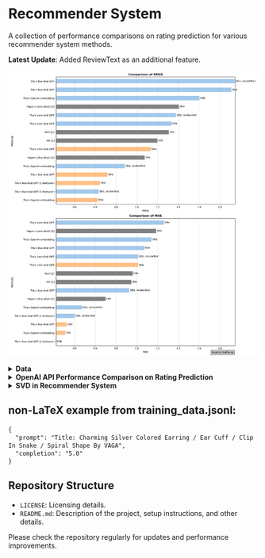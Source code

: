# Recommender System 

A collection of performance comparisons on rating prediction for various recommender system methods. 

**Latest Update**: Added ReviewText as an additional feature.

![](rec-sys/notebook/images/comparison_plot.png)

<details><summary><b> Data </b></summary>
<p>
Amazon Dataset Description
The Amazon dataset used in this project is divided into two sets: Small Amazon and Large Amazon.

1. **Small Amazon Dataset:**

This dataset is a subset of the main dataset where the 'reviewerID' column is used to filter out users.
Only users with more than 5 ratings are considered.
From these users, records of only 5 unique users are randomly selected using a specific seed.
Dataset Statistics:
+ Number of unique users: 5
+ Number of unique products: 23
+ Number of unique ratings: 4
+ Unique rating values: [5.0, 2.0, 3.0, 4.0]

2. **Large Amazon Dataset:**

This dataset includes all data that has a 'reviewerID'.
Only users with 5 or more ratings are considered.
Dataset Statistics:
+ Number of unique users: 1608
+ Number of unique products: 1879
+ Number of unique ratings: 5
+ Unique rating values: [1.0, 5.0, 4.0, 2.0, 3.0]

Source: https://cseweb.ucsd.edu/~jmcauley/datasets/amazon_v2/

**Item Side:**
| Column Name     | Description                                       |
|-----------------|---------------------------------------------------|
| asin            | Unique product ID                                 |
| title           | Name of the product                               |
| feature         | Bullet-point format features of the product       |
| description     | Description of the product                        |
| price           | Price of the product in US dollars                |
| imageURL        | URL of the product image                          |
| imageURLHighRes | URL of the high resolution product image          |
| related         | Related products (also bought, also viewed, etc.) |
| salesRank       | Sales rank information                            |
| brand           | Brand name of the product                         |
| categories      | List of categories the product belongs to         |
| tech1           | The first technical detail table of the product   |
| tech2           | The second technical detail table of the product  |
| similar         | Similar product table                             |
| also_buy        | Products also bought with this item               |
| also_view       | Products also viewed by users who viewed this item|
| details         | Additional details about the product              |
| main_cat        | Main category of the product                      |
| similar_item    | Similar items related to the product              |
| date            | Release date or manufacturing date of the product |
| rank            | Ranking information of the product                |


**Interaction Side:**
| Column Name     | Description                                       |
|-----------------|---------------------------------------------------|
| reviewText      | Text of the review                                |
| overall         | Rating of the product                             |
| summary         | Summary of the review                             |
| unixReviewTime  | Time of the review in unix time                   |
| reviewTime      | Time of the review in raw format                  |
| vote            | Helpful votes count for the review                |
| style           | A dictionary of the product metadata              |
| image           | Images posted by users after receiving the product|

**User Side:**
| Column Name   | Description                               |
|---------------|-------------------------------------------|
| reviewerID    | Unique ID of the reviewer                 |
| reviewerName  | Name of the reviewer                      |
| verified      | Indicates if the review is verified or not|


**Determining the importance of features that impact the rating of a product**
| Feature                  | Description                                                                                                                                       |
|--------------------------|---------------------------------------------------------------------------------------------------------------------------------------------------|
| `title`                  | The product title is the first thing customers see. A clear and accurate title can set appropriate expectations.                                  |
| `brand`                  | Established and reputable brands might receive higher ratings due to brand loyalty and trustworthiness.                                            |
| `price`                  | The cost of the product can influence ratings. If customers feel they received good value for their money, they might rate the product higher.     |
| `feature`                | Special features or unique selling points of the product can impact its utility and the customer's satisfaction.                                  |
| `rank`                   | Products with better sales ranks might be more popular and, therefore, have higher or more consistent ratings.                                     |
| `also_buy` and `also_view` | Products frequently bought or viewed together can provide insights into user preferences and the potential quality or utility of a product.      |
| `main_cat`               | The main category of the product might influence ratings as some categories may inherently have higher or lower ratings.                           |
| `details`                | Detailed specifications or additional information about the product can help set correct customer expectations.                                    |
| `similar_item`           | If customers often compare the product with similar items, it can provide insights into the competitive landscape and the product's standing among its peers. |


</p>
</details>

<details><summary><b> OpenAI API Performance Comparison on Rating Prediction</b></summary>
<p>

| **Methods**                                          | **Dataset**           | **Feature(s)** | **Model Name**        | **Parameters**                                    | **RMSE** | **MAE** | **Wall Time** |
|------------------------------------------------------|-----------------------|--------------|-----------------------|---------------------------------------------------|------------|-----------|----------------|
| MF [1]                                               | Unknown               | title        | -                     | -                                                 | 1.1973     | 0.9461    | -              |
| MLP [2]                                              | Unknown               | title        | -                     | -                                                 | 1.3078     | 0.9597    | -              |
| Paper's (zero-shot) [3]                              | Unknown Amazon        | title        | GPT-3.5-turbo                     | -                                                 | 1.4059     | 1.1861    | -              |
| Paper's (few-shot) [3]                               | Unknown Amazon        | title        | GPT-3.5-turbo                     | -                                                 | 1.0751     | 0.6977    | -              |
| Thu's OpenAI embedding                               | Small Amazon          | title        | RandomForestRegressor | BATCH_SIZE=10, N_ESTIMATORS=10, MAX_TOKENS=8000    | 1.6036       | 1.1429      | 47.9 ms        |
| Thu's zero-shot GPT                                  | Small Amazon          | title        | GPT-3.5-turbo         | TEMPERATURE=0, MAX_TOKENS=8000                     | 1.3351     | 1.2609    | 13.6 s              |
| Thu's few-shot GPT                                   | Small Amazon          | title        | GPT-3.5-turbo         | TEMPERATURE=0, MAX_TOKENS=8000                     | 1.9086     | 1.0714    | 16.4 s              |
| Thu's OpenAI embedding                               | Large Amazon          | title        | RandomForestRegressor | BATCH_SIZE=10, N_ESTIMATORS=10, MAX_TOKENS=8000    | 0.6240       | 0.3107      | 1h 25min 35s              |
| Thu's zero-shot GPT                                  | Large Amazon          | title        | GPT-3.5-turbo         | TEMPERATURE=0, MAX_TOKENS=8000                     | 1.1344     | 1.0118    | 13h 14min 39s              |
| Thu's few-shot GPT                                   | Large Amazon          | title        | GPT-3.5-turbo         | TEMPERATURE=0, MAX_TOKENS=8000                     | 0.7185     | 0.3259    | 9h 36min 7s             | 
| Thu's few-shot GPT (1 test/user)                                    | Large Amazon          | title        | GPT-3.5-turbo         | TEMPERATURE=0, MAX_TOKENS=8000                     | 0.6445     | 0.2226    | 15h 37s              | 
| Thu's zero-shot GPT                                  | Small Amazon            | title, reviewText        | GPT-3.5-turbo         | TEMPERATURE=0, MAX_TOKENS=8000                     | 1.3758     | 1.0118    | 12min 21s              |
| Thu's few-shot GPT                                   | Small Amazon           | title, reviewText        | GPT-3.5-turbo         | TEMPERATURE=0, MAX_TOKENS=8000                     | 1.9457     | 0.9286    | 10min 30s              | 
| Thu's few-shot GPT (1 test/user)                                  | Small Amazon           | title, reviewText        | GPT-3.5-turbo         | TEMPERATURE=0, MAX_TOKENS=8000                     | 0.6325     | 0.4   | 9.59 s             | 
| Thu's OpenAI embedding                                 | Small Amazon           | title, reviewText        | RandomForestRegressor         | BATCH_SIZE=10, N_ESTIMATORS=10, MAX_TOKENS=8000                    | 0.8856     | 0.4714   | 10.8 s             | 



**References:**

[1] Yehuda Koren, Robert Bell, and Chris Volinsky. 2009. Matrix factorization techniques for recommender systems. Computer 42, 8 (2009), 30–37.

[2] Heng-Tze Cheng, Levent Koc, Jeremiah Harmsen, Tal Shaked, Tushar Chandra, Hrishi Aradhye, Glen Anderson, Greg Corrado, Wei Chai, Mustafa Ispir, et al. 2016. Wide & deep learning for recommender systems. In Proceedings of the 1st workshop on deep learning for recommender systems. 7–10.

[3] [https://arxiv.org/pdf/2304.10149.pdf](https://arxiv.org/pdf/2304.10149.pdf)


</p>
</details>

<details><summary><b>SVD in Recommender System</b></summary>
<p>

![image](https://github.com/tnathu-ai/recommender-system/assets/72063833/45f92fdc-32f4-425c-bcd4-dfdb331ca5f4)

</p>
</details>

## non-LaTeX example from training_data.jsonl:

  ```
  {
    "prompt": "Title: Charming Silver Colored Earring / Ear Cuff / Clip In Snake / Spiral Shape By VAGA", 
    "completion": "5.0"
  }
  ```

## Repository Structure

- `LICENSE`: Licensing details.
- `README.md`: Description of the project, setup instructions, and other details.

Please check the repository regularly for updates and performance improvements.

